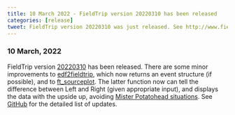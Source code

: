 ```yaml
---
title: 10 March 2022 - FieldTrip version 20220310 has been released
categories: [release]
tweet: FieldTrip version 20220310 was just released. See http://www.fieldtriptoolbox.org/#10-march-2022
---
```


### 10 March, 2022

FieldTrip version [20220310](http://github.com/fieldtrip/fieldtrip/releases/tag/20220310) has been released. There are some minor improvements to [edf2fieldtrip](https://github.com/fieldtrip/website/blob/master/reference/edf2fieldtrip.md), which now returns an event structure (if possible), and to [ft_sourceplot](https://github.com/fieldtrip/website/blob/master/reference/ft_sourceplot.md). The latter function now can tell the difference between Left and Right (given appropriate input), and displays the data with the upside up, avoiding [Mister Potatohead situations](https://www.fieldtriptoolbox.org/faq/my_mri_is_upside_down_is_this_a_problem/). See [GitHub](https://github.com/fieldtrip/fieldtrip/compare/20220304...20220310) for the detailed list of updates.
